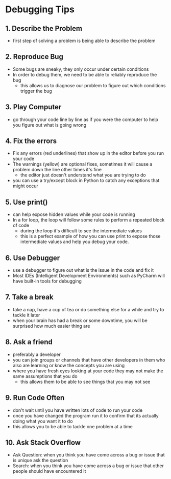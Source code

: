 # Debugging Tips
## 1. Describe the Problem
- first step of solving a problem is being able to describe the problem

## 2. Reproduce Bug
- Some bugs are sneaky, they only occur under certain conditions
- In order to debug them, we need to be able to reliably reproduce the bug
  - this allows us to diagnose our problem to figure out which conditions trigger the bug

## 3. Play Computer
- go through your code line by line as if you were the computer to help you figure out what is going wrong

## 4. Fix the errors
- Fix any errors (red underlines) that show up in the editor before you run your code
- The warnings (yellow) are optional fixes, sometimes it will cause a problem down the line other times it's fine
  - the editor just doesn't understand what you are trying to do
- you can use a try/except block in Python to catch any exceptions that might occur

## 5. Use print()
- can help expose hidden values while your code is running
- In a for loop, the loop will follow some rules to perform a repeated block of code
  - during the loop it's difficult to see the intermediate values
  - this is a perfect example of how you can use print to expose those intermediate values and help you debug your code.

## 6. Use Debugger
- use a debugger to figure out what is the issue in the code and fix it
- Most IDEs (Intelligent Development Environments) such as PyCharm will have built-in tools for debugging

## 7. Take a break
- take a nap, have a cup of tea or do something else for a while and try to tackle it later
- when your brain has had a break or some downtime, you will be surprised how much easier thing are

## 8. Ask a friend
- preferably a developer
- you can join groups or channels that have other developers in them who also are learning or know the concepts you are using
- where you have fresh eyes looking at your code they may not make the same assumptions that you do
  - this allows them to be able to see things that you may not see

## 9. Run Code Often
- don't wait until you have written lots of code to run your code
- once you have changed the program run it to confirm that its actually doing what you want it to do
- this allows you to be able to tackle one problem at a time

## 10. Ask Stack Overflow
- Ask Question: when you think you have come across a bug or issue that is unique ask the question
- Search: when you think you have come across  a bug or issue that other people should have encountered it